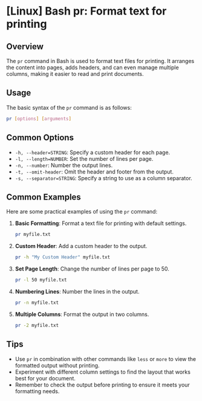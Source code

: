 # [Linux] Bash pr: Format text for printing

## Overview
The `pr` command in Bash is used to format text files for printing. It arranges the content into pages, adds headers, and can even manage multiple columns, making it easier to read and print documents.

## Usage
The basic syntax of the `pr` command is as follows:

```bash
pr [options] [arguments]
```

## Common Options
- `-h, --header=STRING`: Specify a custom header for each page.
- `-l, --length=NUMBER`: Set the number of lines per page.
- `-n, --number`: Number the output lines.
- `-t, --omit-header`: Omit the header and footer from the output.
- `-s, --separator=STRING`: Specify a string to use as a column separator.

## Common Examples
Here are some practical examples of using the `pr` command:

1. **Basic Formatting**:
   Format a text file for printing with default settings.
   ```bash
   pr myfile.txt
   ```

2. **Custom Header**:
   Add a custom header to the output.
   ```bash
   pr -h "My Custom Header" myfile.txt
   ```

3. **Set Page Length**:
   Change the number of lines per page to 50.
   ```bash
   pr -l 50 myfile.txt
   ```

4. **Numbering Lines**:
   Number the lines in the output.
   ```bash
   pr -n myfile.txt
   ```

5. **Multiple Columns**:
   Format the output in two columns.
   ```bash
   pr -2 myfile.txt
   ```

## Tips
- Use `pr` in combination with other commands like `less` or `more` to view the formatted output without printing.
- Experiment with different column settings to find the layout that works best for your document.
- Remember to check the output before printing to ensure it meets your formatting needs.